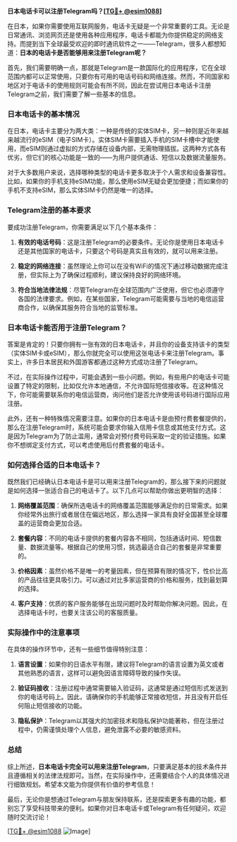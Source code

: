 **日本电话卡可以注册Telegram吗？[[TG💪+ @esim1088](https://t.me/s/esim1088)]**

在日本，如果你需要使用互联网服务，电话卡无疑是一个非常重要的工具。无论是日常通讯、浏览网页还是使用各种应用程序，电话卡都能为你提供稳定的网络支持。而提到当下全球最受欢迎的即时通讯软件之一——Telegram，很多人都想知道：**日本的电话卡是否能够用来注册Telegram呢？**

首先，我们需要明确一点，那就是Telegram是一款国际化的应用程序，它在全球范围内都可以正常使用，只要你有可用的电话号码和网络连接。然而，不同国家和地区对于电话卡的使用规则可能会有所不同，因此在尝试用日本电话卡注册Telegram之前，我们需要了解一些基本的信息。

### 日本电话卡的基本情况

在日本，电话卡主要分为两大类：一种是传统的实体SIM卡，另一种则是近年来越来越流行的eSIM（电子SIM卡）。实体SIM卡需要插入手机的SIM卡槽中才能使用，而eSIM则通过虚拟的方式存储在设备内部，无需物理插拔。这两种方式各有优劣，但它们的核心功能是一致的——为用户提供通话、短信以及数据流量服务。

对于大多数用户来说，选择哪种类型的电话卡更多取决于个人需求和设备兼容性。比如，如果你的手机支持eSIM功能，那么使用eSIM无疑会更加便捷；而如果你的手机不支持eSIM，那么实体SIM卡仍然是唯一的选择。

### Telegram注册的基本要求

要成功注册Telegram，你需要满足以下几个基本条件：

1. **有效的电话号码**：这是注册Telegram的必要条件。无论你是使用日本电话卡还是其他国家的电话卡，只要这个号码是真实且有效的，就可以用来注册。
   
2. **稳定的网络连接**：虽然理论上你可以在没有WiFi的情况下通过移动数据完成注册，但实际上为了确保过程顺利，建议保持良好的网络环境。
   
3. **符合当地法律法规**：尽管Telegram在全球范围内广泛使用，但它也必须遵守各国的法律要求。例如，在某些国家，Telegram可能需要与当地的电信运营商合作，以确保其服务符合当地的监管标准。

### 日本电话卡能否用于注册Telegram？

答案是肯定的！只要你拥有一张有效的日本电话卡，并且你的设备支持该卡的类型（实体SIM卡或eSIM），那么你就完全可以使用这张电话卡来注册Telegram。事实上，许多日本居民和外国游客都通过这种方式成功注册了Telegram。

不过，在实际操作过程中，可能会遇到一些小问题。例如，有些用户的电话卡可能设置了特定的限制，比如仅允许本地通信，不允许国际短信接收等。在这种情况下，你可能需要联系你的电信运营商，询问他们是否允许使用该号码进行国际应用注册。

此外，还有一种特殊情况需要注意。如果你的日本电话卡是由预付费套餐提供的，那么在注册Telegram时，系统可能会要求你输入信用卡信息或其他支付方式。这是因为Telegram为了防止滥用，通常会对预付费号码采取一定的验证措施。如果你不想绑定支付方式，可以考虑使用后付费套餐的电话卡。

### 如何选择合适的日本电话卡？

既然我们已经确认日本电话卡是可以用来注册Telegram的，那么接下来的问题就是如何选择一张适合自己的电话卡了。以下几点可以帮助你做出更明智的选择：

1. **网络覆盖范围**：确保所选电话卡的网络覆盖范围能够满足你的日常需求。如果你经常外出旅行或者居住在偏远地区，那么选择一家具有良好全国甚至全球覆盖的运营商会更加合适。

2. **套餐内容**：不同的电话卡提供的套餐内容各不相同，包括通话时间、短信数量、数据流量等。根据自己的使用习惯，挑选最适合自己的套餐是非常重要的。

3. **价格因素**：虽然价格不是唯一的考量因素，但在预算有限的情况下，性价比高的产品往往更具吸引力。可以通过对比多家运营商的价格和服务，找到最划算的选择。

4. **客户支持**：优质的客户服务能够在出现问题时及时帮助你解决问题。因此，在选择电话卡时，也要关注该公司的客服质量。

### 实际操作中的注意事项

在具体的操作环节中，还有一些细节值得特别注意：

1. **语言设置**：如果你的日语水平有限，建议将Telegram的语言设置为英文或者其他熟悉的语言，这样可以避免因语言障碍导致的操作失误。

2. **验证码接收**：注册过程中通常需要输入验证码，这通常是通过短信形式发送到你的电话号码上。因此，请确保你的手机能够正常接收短信，并且没有开启任何阻止短信接收的功能。

3. **隐私保护**：Telegram以其强大的加密技术和隐私保护功能著称，但在注册过程中，仍需谨慎处理个人信息，避免泄露不必要的敏感资料。

### 总结

综上所述，**日本电话卡完全可以用来注册Telegram**，只要满足基本的技术条件并且遵循相关的法律法规即可。当然，在实际操作中，还需要结合个人的具体情况进行细致规划。希望本文能为你提供有价值的参考信息！

最后，无论你是想通过Telegram与朋友保持联系，还是探索更多有趣的功能，都别忘了享受科技带来的便利。如果你对日本电话卡或Telegram有任何疑问，欢迎随时交流讨论！

[[TG💪+ @esim1088](https://t.me/s/esim1088) ![Image](https://i.postimg.cc/4NQfJmqS/Snipaste-2025-05-13-00-14-12.png)]